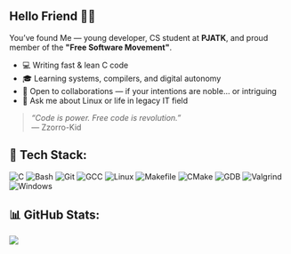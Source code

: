 ## Hello Friend 🕵️‍♂️

You’ve found Me — young developer, CS student at **PJATK**, and proud member of the **"Free Software Movement"**.

- 💻 Writing fast & lean C code
- 🎓 Learning systems, compilers, and digital autonomy<br/>
- 🤝 Open to collaborations — if your intentions are noble... or intriguing<br/>
- 🧠 Ask me about Linux or life in legacy IT field<br/>

> _“Code is power. Free code is revolution.”_  
> — Zzorro-Kid 
> 
## 🧰 Tech Stack:
![C](https://img.shields.io/badge/C-blue?logo=c&logoColor=white) ![Bash](https://img.shields.io/badge/Bash%20Script-121011?logo=gnu-bash&logoColor=white) ![Git](https://img.shields.io/badge/Git-F05032?logo=git&logoColor=white) ![GCC](https://img.shields.io/badge/GCC-00599C?logo=gnu&logoColor=white) ![Linux](https://img.shields.io/badge/Linux-FCC624?logo=linux&logoColor=black) ![Makefile](https://img.shields.io/badge/Makefile-000000?logo=gnu&logoColor=white) ![CMake](https://img.shields.io/badge/CMake-064F8C?logo=cmake&logoColor=white) ![GDB](https://img.shields.io/badge/GDB-000000?logo=gnu&logoColor=white) ![Valgrind](https://img.shields.io/badge/Valgrind-652F6C?logo=valgrind&logoColor=white) ![Windows](https://img.shields.io/badge/Windows-0078D6?logo=windows&logoColor=white)

## 📊 GitHub Stats:
![](https://github-readme-stats.vercel.app/api/top-langs/?username=Zzorro-Kid&theme=dark&hide_border=false&include_all_commits=true&count_private=true&layout=compact)
